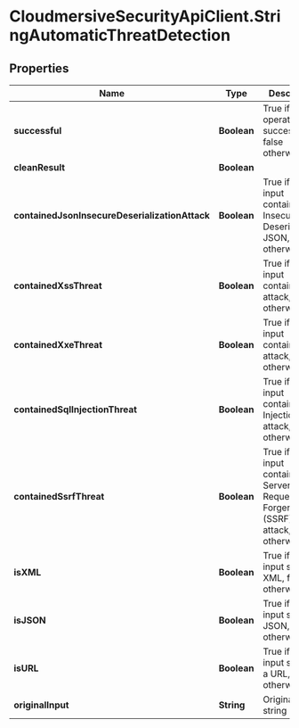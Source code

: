 # CloudmersiveSecurityApiClient.StringAutomaticThreatDetection

## Properties
Name | Type | Description | Notes
------------ | ------------- | ------------- | -------------
**successful** | **Boolean** | True if the operation was successful, false otherwise | [optional] 
**cleanResult** | **Boolean** |  | [optional] 
**containedJsonInsecureDeserializationAttack** | **Boolean** | True if the input contained Insecure Deserialization JSON, false otherwise | [optional] 
**containedXssThreat** | **Boolean** | True if the input contained XSS attack, false otherwise | [optional] 
**containedXxeThreat** | **Boolean** | True if the input contained XXE attack, false otherwise | [optional] 
**containedSqlInjectionThreat** | **Boolean** | True if the input contained SQL Injection attack, false otherwise | [optional] 
**containedSsrfThreat** | **Boolean** | True if the input contained an Server-Side Request Forgery (SSRF) URL attack, false otherwise | [optional] 
**isXML** | **Boolean** | True if the input string is XML, false otherwise | [optional] 
**isJSON** | **Boolean** | True if the input string is JSON, false otherwise | [optional] 
**isURL** | **Boolean** | True if the input string is a URL, false otherwise | [optional] 
**originalInput** | **String** | Original input string | [optional] 


